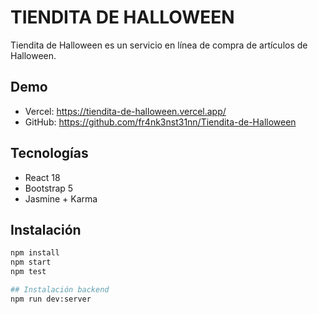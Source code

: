# TIENDITA DE HALLOWEEN

Tiendita de Halloween es un servicio en línea de compra de artículos de Halloween.

## Demo
- Vercel: https://tiendita-de-halloween.vercel.app/
- GitHub: https://github.com/fr4nk3nst31nn/Tiendita-de-Halloween

## Tecnologías
- React 18
- Bootstrap 5
- Jasmine + Karma

## Instalación
```bash
npm install
npm start
npm test

## Instalación backend
npm run dev:server
